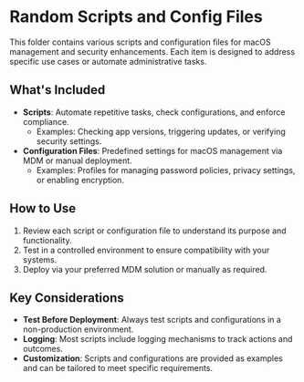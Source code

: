 # Random Scripts and Config Files

This folder contains various scripts and configuration files for macOS management and security enhancements. Each item is designed to address specific use cases or automate administrative tasks.

## What's Included  
- **Scripts**: Automate repetitive tasks, check configurations, and enforce compliance.  
  - Examples: Checking app versions, triggering updates, or verifying security settings.  
- **Configuration Files**: Predefined settings for macOS management via MDM or manual deployment.  
  - Examples: Profiles for managing password policies, privacy settings, or enabling encryption.  

## How to Use  
1. Review each script or configuration file to understand its purpose and functionality.  
2. Test in a controlled environment to ensure compatibility with your systems.  
3. Deploy via your preferred MDM solution or manually as required.

## Key Considerations  
- **Test Before Deployment**: Always test scripts and configurations in a non-production environment.  
- **Logging**: Most scripts include logging mechanisms to track actions and outcomes.  
- **Customization**: Scripts and configurations are provided as examples and can be tailored to meet specific requirements.
